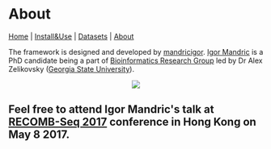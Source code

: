 

# About


  [Home](index.md) |
  [Install&Use](install.md) |
  [Datasets](datasets.md) |
  [About](about.md)


The framework is designed and developed by [mandricigor](https://github.com/mandricigor). [Igor Mandric](https://twitter.com/imandric1) is a PhD candidate being a part of [Bioinformatics Research Group](http://alan.cs.gsu.edu/) led by Dr Alex Zelikovsky ([Georgia State University](http://www.gsu.edu)).

<p align="center">
  <img src="https://tctechcrunch2011.files.wordpress.com/2015/11/hong-kong.jpg">
</p>

## Feel free to attend Igor Mandric's talk at [RECOMB-Seq 2017](http://cb.csail.mit.edu/cb/recomb2017/recomb-seq.html) conference in Hong Kong on May 8 2017. 
